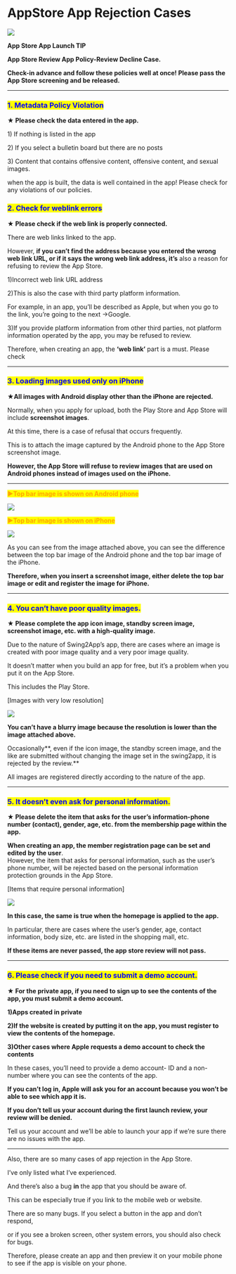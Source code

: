 # AppStore App Rejection Cases

![](https://support.swing2app.com/wp-content/uploads/2018/09/app\_reject.png)

**App Store App Launch TIP**

**App Store Review App Policy-Review Decline Case.**

**Check-in advance and follow these policies well at once! Please pass the App Store screening and be released.**

****

### <mark style="color:blue;">**1. Metadata Policy Violation**</mark>

**★ Please check the data entered in the app.**

1\) If nothing is listed in the app

2\) If you select a bulletin board but there are no posts

3\) Content that contains offensive content, offensive content, and sexual images.

when the app is built, the data is well contained in the app! Please check for any violations of our policies.



### <mark style="color:blue;">**2. Check for weblink errors**</mark>

**★ Please check if the web link is properly connected.**

There are web links linked to the app.

However, **if you can’t find the address because you entered the wrong web link URL, or if it says the wrong web link address, it’s** also a reason for refusing to review the App Store.

1\)Incorrect web link URL address

2\)This is also the case with third party platform information.

For example, in an app, you’ll be described as Apple, but when you go to the link, you’re going to the next →Google.

3\)If you provide platform information from other third parties, not platform information operated by the app, you may be refused to review.

Therefore, when creating an app, the **‘web link’** part is a must. Please check

***

### <mark style="color:blue;">**3. Loading images used only on iPhone**</mark>

**★All images with Android display other than the iPhone are rejected.**

Normally, when you apply for upload, both the Play Store and App Store will include **screenshot images**.

At this time, there is a case of refusal that occurs frequently.

This is to attach the image captured by the Android phone to the App Store screenshot image.

**However, the App Store will refuse to review images that are used on Android phones instead of images used on the iPhone.**

****

<mark style="color:orange;">**▶Top bar image is shown on Android phone**</mark>

![](https://support.swing2app.com/wp-content/uploads/2018/09/%EC%95%88%EB%93%9C%EB%A1%9C%EC%9D%B4%EB%93%9C%ED%8F%B0%ED%99%94%EB%A9%B4.png)

<mark style="color:orange;">**▶Top bar image is shown on iPhone**</mark>

![](https://support.swing2app.com/wp-content/uploads/2018/09/%EC%95%84%EC%9D%B4%ED%8F%B0-%ED%99%94%EB%A9%B4.png)

As you can see from the image attached above, you can see the difference between the top bar image of the Android phone and the top bar image of the iPhone.

**Therefore, when you insert a screenshot image, either delete the top bar image or edit and register the image for iPhone.**

***

### <mark style="color:blue;">**4. You can’t have poor quality images.**</mark>

**★ Please complete the app icon image, standby screen image, screenshot image, etc. with a high-quality image.**

Due to the nature of Swing2App’s app, there are cases where an image is created with poor image quality and a very poor image quality.

It doesn’t matter when you build an app for free, but it’s a problem when you put it on the App Store.

This includes the Play Store.

\[Images with very low resolution]

![](https://support.swing2app.com/wp-content/uploads/2018/09/10fafac6728d5174a1dd229f65264b1-300x300.png)

**You can’t have a blurry image because the resolution is lower than the image attached above.**

Occasionally**, even if the icon image, the standby screen image, and the like are submitted without changing the image set in the swing2app,  it is rejected by the review.**

All images are registered directly according to the nature of the app.

***

### <mark style="color:blue;">**5. It doesn’t even ask for personal information.**</mark>

**★ Please delete the item that asks for the user’s information-phone number (contact), gender, age, etc. from the membership page within the app.**

**When creating an app, the member registration page can be set and edited by the user**.\
However,  the item that asks for personal information, such as the user’s phone number, will be rejected based on the personal information protection grounds in the App Store.

\[Items that require personal information]

![](https://support.swing2app.com/wp-content/uploads/2018/09/%EC%95%84%EC%9D%B4%ED%8F%B0-%EA%B0%9C%EC%9D%B8%EC%A0%95%EB%B3%B4t.png)

**In this case, the same is true when the homepage is applied to the app.**

In particular, there are cases where the user’s gender, age, contact information, body size, etc. are listed in the shopping mall, etc.

**If these items are never passed, the app store review will not pass.**

***

### <mark style="color:blue;">**6. Please check if you need to submit a demo account.**</mark>

**★ For the private app, if you need to sign up to see the contents of the app, you must submit a demo account.**

**1)Apps created in private**

**2)If the website is created by putting it on the app, you must register to view the contents of the homepage.**

**3)Other cases where Apple requests a demo account to check the contents**

In these cases, you’ll need to provide a demo account- ID and a non-number where you can see the contents of the app.

**If you can’t log in, Apple will ask you for an account because you won’t be able to see which app it is.**

**If you don’t tell us your account during the first launch review, your review will be denied.**

Tell us your account and we’ll be able to launch your app if we’re sure there are no issues with the app.

***

Also, there are so many cases of app rejection in the App Store.

I’ve only listed what I’ve experienced.

And there’s also a bug **in** the app that you should be aware of.

This can be especially true if you link to the mobile web or website.

There are so many bugs. If you select a button in the app and don’t respond,

or if you see a broken screen, other system errors, you should also check for bugs.

Therefore, please create an app and then preview it on your mobile phone to see if the app is visible on your phone.
